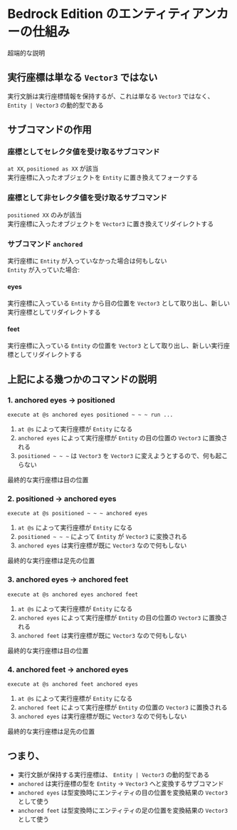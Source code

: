 # Bedrock Edition のエンティティアンカーの仕組み
超端的な説明

## 実行座標は単なる `Vector3` ではない
実行文脈は実行座標情報を保持するが、これは単なる `Vector3` ではなく、 `Entity | Vector3` の動的型である

## サブコマンドの作用

### 座標としてセレクタ値を受け取るサブコマンド
`at XX`, `positioned as XX` が該当
<br>実行座標に入ったオブジェクトを `Entity` に置き換えてフォークする

### 座標として非セレクタ値を受け取るサブコマンド
`positioned XX` のみが該当
<br>実行座標に入ったオブジェクトを `Vector3` に置き換えてリダイレクトする

### サブコマンド `anchored`
実行座標に `Entity` が入っていなかった場合は何もしない
<br>`Entity` が入っていた場合:

#### **eyes**
実行座標に入っている `Entity` から目の位置を `Vector3` として取り出し、新しい実行座標としてリダイレクトする

#### **feet**
実行座標に入っている `Entity` の位置を `Vector3` として取り出し、新しい実行座標としてリダイレクトする

## 上記による幾つかのコマンドの説明

### 1. anchored eyes -> positioned
```
execute at @s anchored eyes positioned ~ ~ ~ run ...
```

1. `at @s` によって実行座標が `Entity` になる
2. `anchored eyes` によって実行座標が `Entity` の目の位置の `Vector3` に置換される
3. `positioned ~ ~ ~` は `Vector3` を `Vector3` に変えようとするので、何も起こらない

最終的な実行座標は目の位置

### 2. positioned -> anchored eyes
```
execute at @s positioned ~ ~ ~ anchored eyes
```

1. `at @s` によって実行座標が `Entity` になる
2. `positioned ~ ~ ~` によって `Entity` が `Vector3` に変換される
3. `anchored eyes` は実行座標が既に `Vector3` なので何もしない

最終的な実行座標は足先の位置

### 3. anchored eyes -> anchored feet
```
execute at @s anchored eyes anchored feet
```

1. `at @s` によって実行座標が `Entity` になる
2. `anchored eyes` によって実行座標が `Entity` の目の位置の `Vector3` に置換される
3. `anchored feet` は実行座標が既に `Vector3` なので何もしない

最終的な実行座標は目の位置

### 4. anchored feet -> anchored eyes
```
execute at @s anchored feet anchored eyes
```

1. `at @s` によって実行座標が `Entity` になる
3. `anchored feet` によって実行座標が `Entity` の位置の `Vector3` に置換される
2. `anchored eyes` は実行座標が既に `Vector3` なので何もしない

最終的な実行座標は足先の位置

## つまり、

- 実行文脈が保持する実行座標は、 `Entity | Vector3` の動的型である
- `anchored` は実行座標の型を `Entity` → `Vector3` へと変換するサブコマンド
- `anchored eyes` は型変換時にエンティティの目の位置を変換結果の `Vector3` として使う
- `anchored feet` は型変換時にエンティティの足の位置を変換結果の `Vector3` として使う
